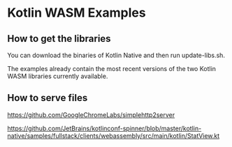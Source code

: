 # Kotlin WASM Examples

## How to get the libraries

You can download the binaries of Kotlin Native and then run update-libs.sh.

The examples already contain the most recent versions of the two Kotlin WASM libraries currently available.

## How to serve files

https://github.com/GoogleChromeLabs/simplehttp2server



https://github.com/JetBrains/kotlinconf-spinner/blob/master/kotlin-native/samples/fullstack/clients/webassembly/src/main/kotlin/StatView.kt